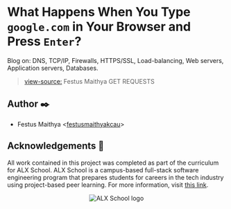 # What Happens When You Type `google.com` in Your Browser and Press `Enter`?

Blog on: DNS, TCP/IP, Firewalls, HTTPS/SSL, Load-balancing, Web servers, Application servers, Databases.
> [view-source:](https://github.com/festusmaithyakcau/alx-system_engineering-devops/blob/master/0x11-what_happens_when_your_type_google_com_in_your_browser_and_press_enter/blog_post.md) Festus Maithya GET REQUESTS



## Author :black_nib:

* Festus Maithya <[festusmaithyakcau](https://github.com/festusmaithyakcau)>

## Acknowledgements :pray:

All work contained in this project was completed as part of the curriculum for
ALX School. ALX School is a campus-based full-stack software
engineering program that prepares students for careers in the tech industry
using project-based peer learning. For more information, visit
[this link](https://www.alxafrica.com/).

<p align="center">
  <img src="https://cdn.movemeback.com/media/thumbnails/images/alx-organisation-logo-20190916-00002391/f6313bbddaca8b63d28b26a7b02bc3c7.jpg"
       alt="ALX School logo"
  >
</p>
